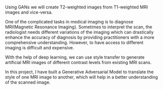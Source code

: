Using GANs we will create T2-weighted images from T1-weighted MRI images and vice-versa.

One of the complicated tasks in medical imaging is to diagnose MRI(Magnetic Resonance Imaging). Sometimes to interpret the scan, the radiologist needs different variations of the imaging which can drastically enhance the accuracy of diagnosis by providing practitioners with a more comprehensive understanding. However, to have access to different imaging is difficult and expensive.

With the help of deep learning, we can use style transfer to generate artificial MRI images of different contrast levels from existing MRI scans.

In this project, I have built a Generative Adversarial Model to translate the style of one MRI image to another, which will help in a better understanding of the scanned image.
